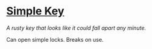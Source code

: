 # [Simple Key](https://hollowknight.wiki/w/Simple_Key)

*A rusty key that looks like it could fall apart any minute.*

Can open simple locks. Breaks on use.
